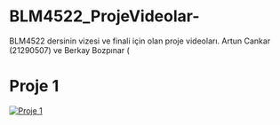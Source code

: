 # BLM4522_ProjeVideolar-
BLM4522 dersinin vizesi ve finali için olan proje videoları. Artun Cankar (21290507) ve Berkay Bozpınar (
# Proje 1
[![Proje 1](https://www.youtube.com/watch?v=dVTy4totc5w/0.jpg)](https://www.youtube.com/watch?v=dVTy4totc5w)
